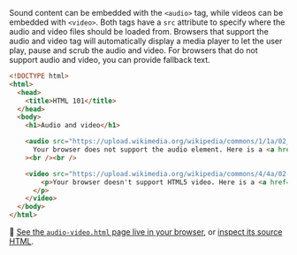 Sound content can be embedded with the `<audio>` tag, while videos can be embedded with `<video>`. Both tags have a `src` attribute to specify where the audio and video files should be loaded from. Browsers that support the audio and video tag will automatically display a media player to let the user play, pause and scrub the audio and video. For browsers that do not support audio and video, you can provide fallback text.

```html
<!DOCTYPE html>
<html>
  <head>
    <title>HTML 101</title>
  </head>
  <body>
    <h1>Audio and video</h1>

    <audio src="https://upload.wikimedia.org/wikipedia/commons/1/1a/02_Skadance.ogg" controls>
      Your browser does not support the audio element. Here is a <a href="https://commons.wikimedia.org/wiki/File:02_Skadance.ogg">link to the audio file</a> instead.</audio
    ><br /><br />

    <video src="https://upload.wikimedia.org/wikipedia/commons/4/4a/02-Grey_Squirrel_2021-09-13_nX2.webm" controls width="600">
        <p>Your browser doesn't support HTML5 video. Here is a <a href="https://commons.wikimedia.org/wiki/File:02-Grey_Squirrel_2021-09-13_nX2.webm">link to the video</a> instead.
      </p>
    </video>
  </body>
</html>
```

<aside>
🔗 <a href='https://officepublicationseu.github.io/accessible-html-dataviz/audio-video.html'>See the <code>audio-video.html</code> page live in your browser</a>, or <a href='https://github.com/officepublicationseu/accessible-html-dataviz/blob/master/audio-video.html'>inspect its source HTML</a>.
</aside>